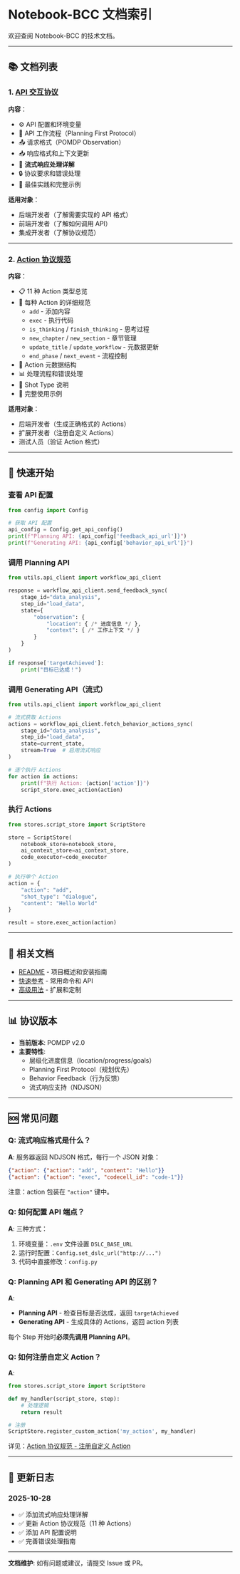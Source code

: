# Notebook-BCC 文档索引

欢迎查阅 Notebook-BCC 的技术文档。

---

## 📚 文档列表

### 1. [API 交互协议](./API_PROTOCOL.md)

**内容**：
- ⚙️ API 配置和环境变量
- 🔄 API 工作流程（Planning First Protocol）
- 📤 请求格式（POMDP Observation）
- 📥 响应格式和上下文更新
- 🌊 **流式响应处理详解**
- 🔒 协议要求和错误处理
- 🎯 最佳实践和完整示例

**适用对象**：
- 后端开发者（了解需要实现的 API 格式）
- 前端开发者（了解如何调用 API）
- 集成开发者（了解协议规范）

---

### 2. [Action 协议规范](./ACTION_PROTOCOL.md)

**内容**：
- 📋 11 种 Action 类型总览
- 📝 每种 Action 的详细规范
  - `add` - 添加内容
  - `exec` - 执行代码
  - `is_thinking` / `finish_thinking` - 思考过程
  - `new_chapter` / `new_section` - 章节管理
  - `update_title` / `update_workflow` - 元数据更新
  - `end_phase` / `next_event` - 流程控制
- 🔧 Action 元数据结构
- 📊 处理流程和错误处理
- 🎨 Shot Type 说明
- 📝 完整使用示例

**适用对象**：
- 后端开发者（生成正确格式的 Actions）
- 扩展开发者（注册自定义 Actions）
- 测试人员（验证 Action 格式）

---

## 🚀 快速开始

### 查看 API 配置

```python
from config import Config

# 获取 API 配置
api_config = Config.get_api_config()
print(f"Planning API: {api_config['feedback_api_url']}")
print(f"Generating API: {api_config['behavior_api_url']}")
```

### 调用 Planning API

```python
from utils.api_client import workflow_api_client

response = workflow_api_client.send_feedback_sync(
    stage_id="data_analysis",
    step_id="load_data",
    state={
        "observation": {
            "location": { /* 进度信息 */ },
            "context": { /* 工作上下文 */ }
        }
    }
)

if response['targetAchieved']:
    print("目标已达成！")
```

### 调用 Generating API（流式）

```python
from utils.api_client import workflow_api_client

# 流式获取 Actions
actions = workflow_api_client.fetch_behavior_actions_sync(
    stage_id="data_analysis",
    step_id="load_data",
    state=current_state,
    stream=True  # 启用流式响应
)

# 逐个执行 Actions
for action in actions:
    print(f"执行 Action: {action['action']}")
    script_store.exec_action(action)
```

### 执行 Actions

```python
from stores.script_store import ScriptStore

store = ScriptStore(
    notebook_store=notebook_store,
    ai_context_store=ai_context_store,
    code_executor=code_executor
)

# 执行单个 Action
action = {
    "action": "add",
    "shot_type": "dialogue",
    "content": "Hello World"
}

result = store.exec_action(action)
```

---

## 🔗 相关文档

- [README](../README.md) - 项目概述和安装指南
- [快速参考](../QUICK_REFERENCE.md) - 常用命令和 API
- [高级用法](../ADVANCED_USAGE.md) - 扩展和定制

---

## 📊 协议版本

- **当前版本**: POMDP v2.0
- **主要特性**:
  - 层级化进度信息（location/progress/goals）
  - Planning First Protocol（规划优先）
  - Behavior Feedback（行为反馈）
  - 流式响应支持（NDJSON）

---

## 🆘 常见问题

### Q: 流式响应格式是什么？

**A**: 服务器返回 NDJSON 格式，每行一个 JSON 对象：

```json
{"action": {"action": "add", "content": "Hello"}}
{"action": {"action": "exec", "codecell_id": "code-1"}}
```

注意：action 包装在 `"action"` 键中。

### Q: 如何配置 API 端点？

**A**: 三种方式：
1. 环境变量：`.env` 文件设置 `DSLC_BASE_URL`
2. 运行时配置：`Config.set_dslc_url("http://...")`
3. 代码中直接修改：`config.py`

### Q: Planning API 和 Generating API 的区别？

**A**:
- **Planning API** - 检查目标是否达成，返回 `targetAchieved`
- **Generating API** - 生成具体的 Actions，返回 action 列表

每个 Step 开始时**必须先调用 Planning API**。

### Q: 如何注册自定义 Action？

**A**:
```python
from stores.script_store import ScriptStore

def my_handler(script_store, step):
    # 处理逻辑
    return result

# 注册
ScriptStore.register_custom_action('my_action', my_handler)
```

详见：[Action 协议规范 - 注册自定义 Action](./ACTION_PROTOCOL.md#注册自定义-action)

---

## 📝 更新日志

### 2025-10-28
- ✅ 添加流式响应处理详解
- ✅ 更新 Action 协议规范（11 种 Actions）
- ✅ 添加 API 配置说明
- ✅ 完善错误处理指南

---

**文档维护**: 如有问题或建议，请提交 Issue 或 PR。
